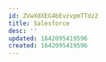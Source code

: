 ```yaml
---
id: ZVwXdXEG4bEvzvpmTTdz2
title: Salesforce
desc: ''
updated: 1642095419596
created: 1642095419596
---
```




